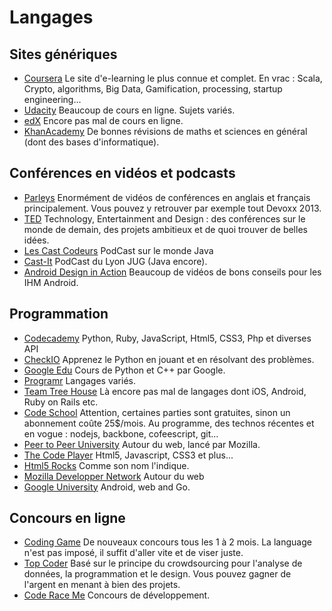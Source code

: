 Langages 
========

Sites génériques
-------------------------------
* [Coursera](http://www.coursera.org) Le site d'e-learning le plus connue et complet. En vrac : Scala, Crypto, algorithms, Big Data, Gamification, processing, startup engineering...
* [Udacity](https://www.udacity.com/) Beaucoup de cours en ligne. Sujets variés.
* [edX](https://www.edx.org/) Encore pas mal de cours en ligne.
* [KhanAcademy](https://www.khanacademy.org/) De bonnes révisions de maths et sciences en général (dont des bases d'informatique).

Conférences en vidéos et podcasts
-------------------------------
* [Parleys](http://www.parleys.com) Enormément de vidéos de conférences en anglais et français principalement. Vous pouvez y retrouver par exemple tout Devoxx 2013.
* [TED](http://www.ted.com/) Technology, Entertainment and Design : des conférences sur le monde de demain, des projets ambitieux et de quoi trouver de belles idées.
* [Les Cast Codeurs](http://lescastcodeurs.com/) PodCast sur le monde Java
* [Cast-It](http://www.cast-it.fr/) PodCast du Lyon JUG (Java encore).
* [Android Design in Action](https://www.youtube.com/playlist?list=PLWz5rJ2EKKc8j2B95zGMb8muZvrIy-wcF) Beaucoup de vidéos de bons conseils pour les IHM Android.

Programmation
-------------------------------
* [Codecademy](http://www.codecademy.com/) Python, Ruby, JavaScript, Html5, CSS3, Php et diverses API
* [CheckIO](http://www.checkio.org/) Apprenez le Python en jouant et en résolvant des problèmes.
* [Google Edu](https://developers.google.com/edu/) Cours de Python et C++ par Google.
* [Programr](http://www.programr.com/) Langages variés.
* [Team Tree House](http://teamtreehouse.com/) Là encore pas mal de langages dont iOS, Android, Ruby on Rails etc.
* [Code School](https://www.codeschool.com/) Attention, certaines parties sont gratuites, sinon un abonnement coûte 25$/mois. Au programme, des technos récentes et en vogue : nodejs, backbone, cofeescript, git...
* [Peer to Peer University](https://p2pu.org/en/schools/school-of-webcraft/) Autour du web, lancé par Mozilla.
* [The Code Player](http://thecodeplayer.com/) Html5, Javascript, CSS3 et plus...
* [Html5 Rocks](http://www.html5rocks.com) Comme son nom l'indique.
* [Mozilla Developper Network](https://developer.mozilla.org) Autour du web
* [Google University](https://developers.google.com/university/courses/) Android, web and Go.


Concours en ligne
-------------------------------
* [Coding Game](http://www.codingame.com/cg/) De nouveaux concours tous les 1 à 2 mois. La language n'est pas imposé, il suffit d'aller vite et de viser juste.
* [Top Coder](http://www.topcoder.com/) Basé sur le principe du crowdsourcing pour l'analyse de données, la programmation et le design. Vous pouvez gagner de l'argent en menant à bien des projets.
* [Code Race Me](http://coderace.me/) Concours de développement.
